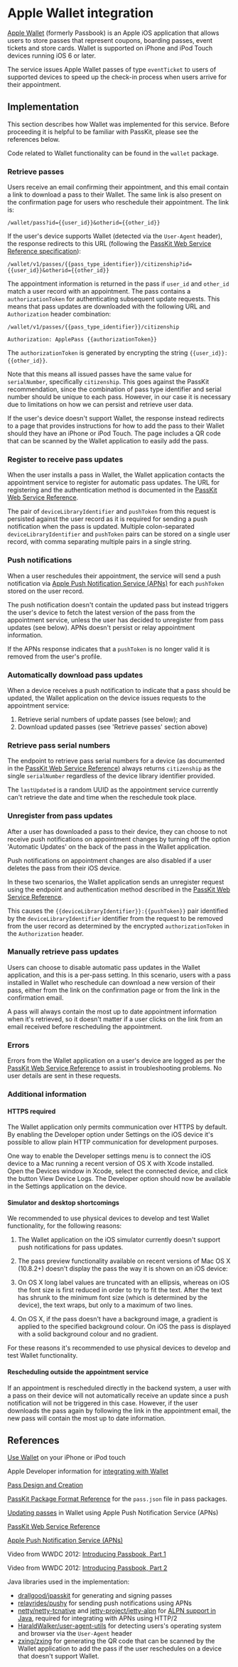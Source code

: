 # Apple Wallet integration

[Apple Wallet](https://en.wikipedia.org/wiki/Wallet_(application)) (formerly Passbook) is an Apple iOS application that allows users to store passes that represent coupons, boarding passes, event tickets and store cards. Wallet is supported on iPhone and iPod Touch devices running iOS 6 or later.

The  service issues Apple Wallet passes of type `eventTicket` to users of supported devices to speed up the check-in process when users arrive for their appointment.

## Implementation

This section describes how Wallet was implemented for this service. Before proceeding it is helpful to be familiar with PassKit, please see the references below.

Code related to Wallet functionality can be found in the `wallet` package.

### Retrieve passes

Users receive an email confirming their appointment, and this email contain a link to download a pass to their Wallet. The same link is also present on the confirmation page for users who reschedule their appointment. The link is:

    /wallet/pass?id={{user_id}}&otherid={{other_id}}

If the user's device supports Wallet (detected via the `User-Agent` header), the response redirects to this URL (following the [PassKit Web Service Reference specification](https://developer.apple.com/library/ios/documentation/PassKit/Reference/PassKit_WebService/WebService.html#//apple_ref/doc/uid/TP40011988-CH0-SW6)):

    /wallet/v1/passes/{{pass_type_identifier}}/citizenship?id={{user_id}}&otherid={{other_id}}

The appointment information is returned in the pass if `user_id` and `other_id` match a user record with an appointment. The pass contains a `authorizationToken` for authenticating subsequent update requests. This means that pass updates are downloaded with the following URL and `Authorization` header combination:

    /wallet/v1/passes/{{pass_type_identifier}}/citizenship
    
    Authorization: ApplePass {{authorizationToken}} 
    
The `authorizationToken` is generated by encrypting the string `{{user_id}}:{{other_id}}`.

Note that this means all issued passes have the same value for `serialNumber`, specifically `citizenship`. This goes against the PassKit recommendation, since the combination of pass type identifier and serial number should be unique to each pass. However, in our case it is necessary due to limitations on how we can persist and retrieve user data.

If the user's device doesn't support Wallet, the response instead redirects to a page that provides instructions for how to add the pass to their Wallet should they have an iPhone or iPod Touch. The page includes a QR code that can be scanned by the Wallet application to easily add the pass.

### Register to receive pass updates

When the user installs a pass in Wallet, the Wallet application contacts the appointment service to register for automatic pass updates. The URL for registering and the authentication method is documented in the [PassKit Web Service Reference](https://developer.apple.com/library/ios/documentation/PassKit/Reference/PassKit_WebService/WebService.html#//apple_ref/doc/uid/TP40011988-CH0-SW2).
 
The pair of `deviceLibraryIdentifier` and `pushToken` from this request is persisted against the user record as it is required for sending a push notification when the pass is updated. Multiple colon-separated `deviceLibraryIdentifier` and `pushToken` pairs can be stored on a single user record, with comma separating multiple pairs in a single string.

### Push notifications

When a user reschedules their appointment, the service will send a push notification via [Apple Push Notification Service (APNs)](https://developer.apple.com/library/ios/documentation/NetworkingInternet/Conceptual/RemoteNotificationsPG/Chapters/ApplePushService.html) for each `pushToken` stored on the user record.

The push notification doesn't contain the updated pass but instead triggers the user's device to fetch the latest version of the pass from the appointment service, unless the user has decided to unregister from pass updates (see below). APNs doesn't persist or relay appointment information.

If the APNs response indicates that a `pushToken` is no longer valid it is removed from the user's profile.

### Automatically download pass updates

When a device receives a push notification to indicate that a pass should be updated, the Wallet application on the device issues requests to the appointment service:

1. Retrieve serial numbers of update passes (see below); and
2. Download updated passes (see 'Retrieve passes' section above)

### Retrieve pass serial numbers

The endpoint to retrieve pass serial numbers for a device (as documented in the [PassKit Web Service Reference](https://developer.apple.com/library/ios/documentation/PassKit/Reference/PassKit_WebService/WebService.html#//apple_ref/doc/uid/TP40011988-CH0-SW4)) always returns `citizenship` as the single `serialNumber` regardless of the device library identifier provided.

The `lastUpdated` is a random UUID as the appointment service currently can't retrieve the date and time when the reschedule took place.

### Unregister from pass updates

After a user has downloaded a pass to their device, they can choose to not receive push notifications on appointment changes by turning off the option 'Automatic Updates' on the back of the pass in the Wallet application.

Push notifications on appointment changes are also disabled if a user deletes the pass from their iOS device.
 
In these two scenarios, the Wallet application sends an unregister request using the endpoint and authentication method described in the [PassKit Web Service Reference](https://developer.apple.com/library/ios/documentation/PassKit/Reference/PassKit_WebService/WebService.html#//apple_ref/doc/uid/TP40011988-CH0-SW5).

This causes the `{{deviceLibraryIdentifier}}:{{pushToken}}` pair identified by the `deviceLibraryIdentifier` identifier from the request to be removed from the user record as determined by the encrypted `authorizationToken` in the `Authorization` header.

### Manually retrieve pass updates

Users can choose to disable automatic pass updates in the Wallet application, and this is a per-pass setting. In this scenario, users with a pass installed in Wallet who reschedule can download a new version of their pass, either from the link on the confirmation page or from the link in the confirmation email.

A pass will always contain the most up to date appointment information when it's retrieved, so it doesn't matter if a user clicks on the link from an email received before rescheduling the appointment.

### Errors

Errors from the Wallet application on a user's device are logged as per the [PassKit Web Service Reference](https://developer.apple.com/library/ios/documentation/PassKit/Reference/PassKit_WebService/WebService.html#//apple_ref/doc/uid/TP40011988-CH0-SW7) to assist in troubleshooting problems. No user details are sent in these requests.

### Additional information

#### HTTPS required

The Wallet application only permits communication over HTTPS by default. By enabling the Developer option under Settings on the iOS device it's possible to allow plain HTTP communication for development purposes.

One way to enable the Developer settings menu is to connect the iOS device to a Mac running a recent version of OS X with Xcode installed. Open the Devices window in Xcode, select the connected device, and click the button View Device Logs. The Developer option should now be available in the Settings application on the device.

#### Simulator and desktop shortcomings

We recommended to use physical devices to develop and test Wallet functionality, for the following reasons:

1. The Wallet application on the iOS simulator currently doesn't support push notifications for pass updates.

2. The pass preview functionality available on recent versions of Mac OS X (10.8.2+) doesn't display the pass the way it is shown on an iOS device:

  1. On OS X long label values are truncated with an ellipsis, whereas on iOS the font size is first reduced in order to try to fit the text. After the text has shrunk to the minimum font size (which is determined by the device), the text wraps, but only to a maximum of two lines.  

  2. On OS X, if the pass doesn't have a background image, a gradient is applied to the specified background colour. On iOS the pass is displayed with a solid background colour and no gradient.

For these reasons it's recommended to use physical devices to develop and test Wallet functionality.

#### Rescheduling outside the appointment service

If an appointment is rescheduled directly in the backend system, a user with a pass on their device will not automatically receive an update since a push notification will not be triggered in this case. However, if the user downloads the pass again by following the link in the appointment email, the new pass will contain the most up to date information.

## References

[Use Wallet](https://support.apple.com/en-au/HT204003) on your iPhone or iPod touch

Apple Developer information for [integrating with Wallet](https://developer.apple.com/wallet/)

[Pass Design and Creation](https://developer.apple.com/library/ios/documentation/UserExperience/Conceptual/PassKit_PG/Creating.html)

[PassKit Package Format Reference](https://developer.apple.com/library/ios/documentation/UserExperience/Reference/PassKit_Bundle/Chapters/TopLevel.html) for the `pass.json` file in pass packages.

[Updating passes](https://developer.apple.com/library/ios/documentation/UserExperience/Conceptual/PassKit_PG/Updating.html) in Wallet using Apple Push Notification Service (APNs)

[PassKit Web Service Reference](https://developer.apple.com/library/ios/documentation/PassKit/Reference/PassKit_WebService/WebService.html)

[Apple Push Notification Service (APNs)](https://developer.apple.com/library/ios/documentation/NetworkingInternet/Conceptual/RemoteNotificationsPG/Chapters/ApplePushService.html)

Video from WWDC 2012: [Introducing Passbook, Part 1](https://developer.apple.com/videos/play/wwdc2012/301/)

Video from WWDC 2012: [Introducing Passbook, Part 2](https://developer.apple.com/videos/play/wwdc2012/309/)

Java libraries used in the implementation:

- [drallgood/jpasskit](https://github.com/drallgood/jpasskit) for generating and signing passes
- [relayrides/pushy](https://github.com/relayrides/pushy) for sending push notifications using APNs
- [netty/netty-tcnative](https://github.com/netty/netty-tcnative) and [jetty-project/jetty-alpn](https://github.com/jetty-project/jetty-alpn) for [ALPN support in Java](http://www.eclipse.org/jetty/documentation/current/alpn-chapter.html), required for integrating with APNs using HTTP/2
- [HaraldWalker/user-agent-utils](https://github.com/HaraldWalker/user-agent-utils) for detecting users's operating system and browser via the `User-Agent` header
- [zxing/zxing](https://github.com/zxing/zxing) for generating the QR code that can be scanned by the Wallet application to add the pass if the user reschedules on a device that doesn't support Wallet.
